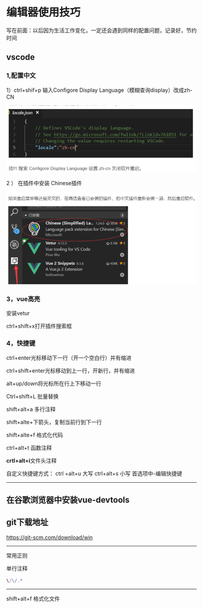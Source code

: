 # 编辑器使用技巧

写在前面：以后因为生活工作变化，一定还会遇到同样的配置问题，记录好，节约时间

## vscode

### 1,配置中文

1）ctrl+shif+p 输入Configore Display Language（模糊查询display）改成zh-CN

![1543030860110](imge/1543030860110.png)

2 ） 在插件中安装 Chinese插件

![1543030876390](imge/1543030876390.png)

### 3，vue高亮

安装vetur

ctrl+shift+x打开插件搜索框

### 4，快捷键

ctrl+enter光标移动下一行（开一个空白行）并有缩进

ctrl+shift+enter光标移动到上一行，开新行，并有缩进

alt+up/down将光标所在行上下移动一行

Ctrl+shift+L 批量替换

shift+alt+a  多行注释

shift+alte+下箭头，复制当前行到下一行

shift+alte+f  格式化代码

ctrl+alt+t 函数注释

**crtl+alt+i**文件头注释

自定义快捷键方式： ctrl +alt+u 大写 ctrl+alt+s 小写  首选项中-编辑快捷键

----

## 在谷歌浏览器中安装vue-devtools

## git下载地址

https://git-scm.com/download/win

-----

常用正则

单行注释

```js
\/\/.*
```

---

shift+alt+f 格式化文件